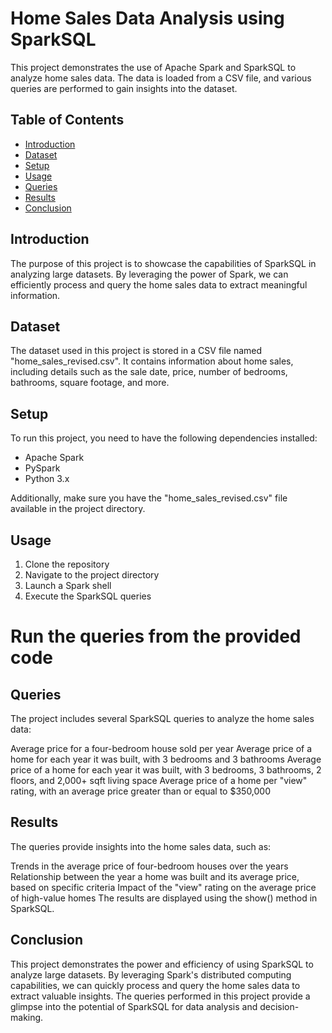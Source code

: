 # Home Sales Data Analysis using SparkSQL

This project demonstrates the use of Apache Spark and SparkSQL to analyze home sales data. The data is loaded from a CSV file, and various queries are performed to gain insights into the dataset.

## Table of Contents
- [Introduction](#introduction)
- [Dataset](#dataset)
- [Setup](#setup)
- [Usage](#usage)
- [Queries](#queries)
- [Results](#results)
- [Conclusion](#conclusion)

## Introduction
The purpose of this project is to showcase the capabilities of SparkSQL in analyzing large datasets. By leveraging the power of Spark, we can efficiently process and query the home sales data to extract meaningful information.

## Dataset
The dataset used in this project is stored in a CSV file named "home_sales_revised.csv". It contains information about home sales, including details such as the sale date, price, number of bedrooms, bathrooms, square footage, and more.

## Setup
To run this project, you need to have the following dependencies installed:
- Apache Spark
- PySpark
- Python 3.x

Additionally, make sure you have the "home_sales_revised.csv" file available in the project directory.

## Usage
1. Clone the repository
2. Navigate to the project directory
3. Launch a Spark shell
4. Execute the SparkSQL queries
# Run the queries from the provided code

## Queries
The project includes several SparkSQL queries to analyze the home sales data:

Average price for a four-bedroom house sold per year
Average price of a home for each year it was built, with 3 bedrooms and 3 bathrooms
Average price of a home for each year it was built, with 3 bedrooms, 3 bathrooms, 2 floors, and 2,000+ sqft living space
Average price of a home per "view" rating, with an average price greater than or equal to $350,000

## Results
The queries provide insights into the home sales data, such as:

Trends in the average price of four-bedroom houses over the years
Relationship between the year a home was built and its average price, based on specific criteria
Impact of the "view" rating on the average price of high-value homes
The results are displayed using the show() method in SparkSQL.

## Conclusion
This project demonstrates the power and efficiency of using SparkSQL to analyze large datasets. By leveraging Spark's distributed computing capabilities, we can quickly process and query the home sales data to extract valuable insights. The queries performed in this project provide a glimpse into the potential of SparkSQL for data analysis and decision-making.
